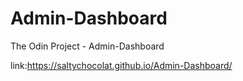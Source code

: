# Admin-Dashboard
The Odin Project - Admin-Dashboard

link:https://saltychocolat.github.io/Admin-Dashboard/
